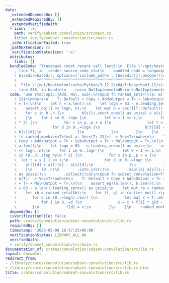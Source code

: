 ```yaml
---
data:
  _extendedDependsOn: []
  _extendedRequiredBy: []
  _extendedVerifiedWith:
  - icon: ':x:'
    path: verify/subset_convolution/src/main.rs
    title: verify/subset_convolution/src/main.rs
  _isVerificationFailed: true
  _pathExtension: rs
  _verificationStatusIcon: ':x:'
  attributes:
    links: []
  bundledCode: "Traceback (most recent call last):\n  File \"/opt/hostedtoolcache/Python/3.12.2/x64/lib/python3.12/site-packages/onlinejudge_verify/documentation/build.py\"\
    , line 71, in _render_source_code_stat\n    bundled_code = language.bundle(stat.path,\
    \ basedir=basedir, options={'include_paths': [basedir]}).decode()\n          \
    \         ^^^^^^^^^^^^^^^^^^^^^^^^^^^^^^^^^^^^^^^^^^^^^^^^^^^^^^^^^^^^^^^^^^^^^^^^^^^^^^^^^\n\
    \  File \"/opt/hostedtoolcache/Python/3.12.2/x64/lib/python3.12/site-packages/onlinejudge_verify/languages/rust.py\"\
    , line 288, in bundle\n    raise NotImplementedError\nNotImplementedError\n"
  code: "use std::ops::{Add, Mul, Sub};\n\npub fn ranked_zeta<T>(a: &[T]) -> Vec<[T;\
    \ 21]>\nwhere\n    T: Default + Copy + Add<Output = T> + Sub<Output = T> + Mul<Output\
    \ = T>,\n{\n    let n = a.len();\n    let logn = 63 - n.leading_zeros() as usize;\n\
    \    assert_eq!(1 << logn, n);\n    let mut b = vec![[T::default(); 21]; n];\n\
    \    for s in 0..n {\n        b[s][s.count_ones() as usize] = a[s].clone();\n\
    \    }\n    for i in 0..logn {\n        let w = 1 << i;\n        for p in (0..n).step_by(w\
    \ * 2) {\n            for s in p..p + w {\n                let t = s | 1 << i;\n\
    \                for d in 0..=logn {\n                    b[t][d] = b[t][d] +\
    \ b[s][d];\n                }\n            }\n        }\n    }\n    b\n}\n\npub\
    \ fn ranked_moebius<T>(mut a: Vec<[T; 21]>) -> Vec<T>\nwhere\n    T: Default +\
    \ Copy + Add<Output = T> + Sub<Output = T> + Mul<Output = T>,\n{\n    let n =\
    \ a.len();\n    let logn = 63 - n.leading_zeros() as usize;\n    assert_eq!(1\
    \ << logn, n);\n    for i in 0..logn {\n        let w = 1 << i;\n        for p\
    \ in (0..n).step_by(w * 2) {\n            for s in p..p + w {\n              \
    \  let t = s | 1 << i;\n                for d in 0..=logn {\n                \
    \    a[t][d] = a[t][d] - a[s][d];\n                }\n            }\n        }\n\
    \    }\n    (0..n)\n        .into_iter()\n        .map(|s| a[s][s.count_ones()\
    \ as usize])\n        .collect()\n}\n\npub fn subset_convolution<T>(a: &[T], b:\
    \ &[T]) -> Vec<T>\nwhere\n    T: Default + Copy + Add<Output = T> + Sub<Output\
    \ = T> + Mul<Output = T>,\n{\n    assert_eq!(a.len(), b.len());\n    let logn\
    \ = 63 - a.len().leading_zeros() as usize;\n    let mut ra = ranked_zeta(&a);\n\
    \    let rb = ranked_zeta(&b);\n    for (f, g) in ra.iter_mut().zip(&rb) {\n \
    \       for d in (0..=logn).rev() {\n            let mut x = T::default();\n \
    \           for i in 0..=d {\n                x = x + f[i] * g[d - i];\n     \
    \       }\n            f[d] = x;\n        }\n    }\n    ranked_moebius(ra)\n}\n"
  dependsOn: []
  isVerificationFile: false
  path: crates/convolution/subset-convolution/src/lib.rs
  requiredBy: []
  timestamp: '2023-05-06 16:57:25+09:00'
  verificationStatus: LIBRARY_ALL_WA
  verifiedWith:
  - verify/subset_convolution/src/main.rs
documentation_of: crates/convolution/subset-convolution/src/lib.rs
layout: document
redirect_from:
- /library/crates/convolution/subset-convolution/src/lib.rs
- /library/crates/convolution/subset-convolution/src/lib.rs.html
title: crates/convolution/subset-convolution/src/lib.rs
---
```

